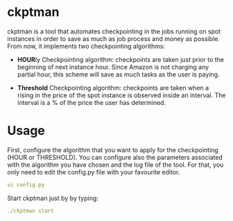 ckptman
=======
 ckptman is a tool that automates checkpointing in the jobs running on spot instances in order to save as much as job process and money as possible. From now, it implements two checkpointing algorithms:
 
- **HOUR**ly Checkpointing algorithm: checkpoints are taken just prior to the beginning of next instance hour. Since Amazon is not charging any partial hour, this scheme will save as much tasks as the user is paying.

- **Threshold** Checkpointing algorithm: checkpoints are taken when a rising in the price of the spot instance is observed inside an interval. The interval is a % of the price the user has determined. 

Usage
=====

First, configure the algorithm that you want to apply for the checkpointing (HOUR or THRESHOLD). You can configure also the parameters associated with the algorithm you have chosen and the log file of the tool. For that, you only need to edit the config.py file with your favourite editor.
```yml 
vi config.py
```

Start ckptman just by by typing:
```yml 
./ckptman start
```
